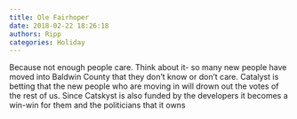 ```yaml
---
title: Ole Fairhoper
date: 2018-02-22 18:26:18
authors: Ripp
categories: Holiday
---
```


 Because not enough people care.  Think about it- so many new people have moved into Baldwin County that they don’t know or don’t care.   Catalyst is betting that the new people who are moving in will drown out the votes of the rest of us.  Since Catskyst is also funded by the developers it becomes a win-win for them and the politicians that it owns